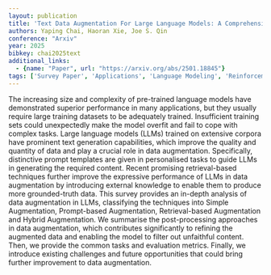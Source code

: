 ```yaml
---
layout: publication
title: 'Text Data Augmentation For Large Language Models: A Comprehensive Survey Of Methods, Challenges, And Opportunities'
authors: Yaping Chai, Haoran Xie, Joe S. Qin
conference: "Arxiv"
year: 2025
bibkey: chai2025text
additional_links:
  - {name: "Paper", url: "https://arxiv.org/abs/2501.18845"}
tags: ['Survey Paper', 'Applications', 'Language Modeling', 'Reinforcement Learning', 'Training Techniques', 'Prompting']
---
```

The increasing size and complexity of pre-trained language models have
demonstrated superior performance in many applications, but they usually
require large training datasets to be adequately trained. Insufficient training
sets could unexpectedly make the model overfit and fail to cope with complex
tasks. Large language models (LLMs) trained on extensive corpora have prominent
text generation capabilities, which improve the quality and quantity of data
and play a crucial role in data augmentation. Specifically, distinctive prompt
templates are given in personalised tasks to guide LLMs in generating the
required content. Recent promising retrieval-based techniques further improve
the expressive performance of LLMs in data augmentation by introducing external
knowledge to enable them to produce more grounded-truth data. This survey
provides an in-depth analysis of data augmentation in LLMs, classifying the
techniques into Simple Augmentation, Prompt-based Augmentation, Retrieval-based
Augmentation and Hybrid Augmentation. We summarise the post-processing
approaches in data augmentation, which contributes significantly to refining
the augmented data and enabling the model to filter out unfaithful content.
Then, we provide the common tasks and evaluation metrics. Finally, we introduce
existing challenges and future opportunities that could bring further
improvement to data augmentation.
